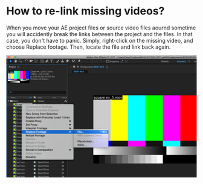 # How to re-link missing videos?

When you move your AE project files or source video files aournd sometime you will accidently break the links between the project and the files. In that case, you don't have to panic. Simply, right-click on the missing video, and choose Replace footage. Then, locate the file and link back again.

![replace footage](../images/w5/replace-footage.png)



